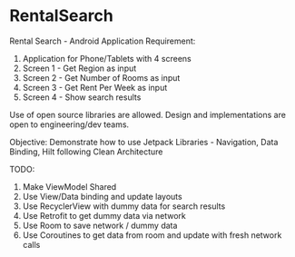 # RentalSearch
Rental Search - Android Application
Requirement:
1. Application for Phone/Tablets with 4 screens
2. Screen 1 - Get Region as input
3. Screen 2 - Get Number of Rooms as input
4. Screen 3 - Get Rent Per Week as input
5. Screen 4 - Show search results

Use of open source libraries are allowed. Design and implementations are open to engineering/dev teams.

Objective:
Demonstrate how to use Jetpack Libraries - Navigation, Data Binding, Hilt following Clean Architecture

TODO:
1. Make ViewModel Shared
2. Use View/Data binding and update layouts 
3. Use RecyclerView with dummy data for search results
4. Use Retrofit to get dummy data via network
5. Use Room to save network / dummy data
6. Use Coroutines to get data from room and update with fresh network calls



